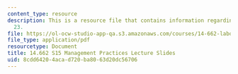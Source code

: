 ```yaml
---
content_type: resource
description: This is a resource file that contains information regarding lecture slide
  23.
file: https://ol-ocw-studio-app-qa.s3.amazonaws.com/courses/14-662-labor-economics-ii-spring-2015/8cdd64204acad720ba8063d20dc56706_MIT14_662S15_lec_slides23.pdf
file_type: application/pdf
resourcetype: Document
title: 14.662 S15 Management Practices Lecture Slides
uid: 8cdd6420-4aca-d720-ba80-63d20dc56706
---
```

